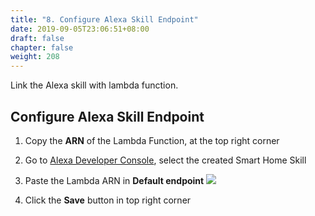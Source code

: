 ```yaml
---
title: "8. Configure Alexa Skill Endpoint"
date: 2019-09-05T23:06:51+08:00
draft: false
chapter: false
weight: 208
---
```


Link the Alexa skill with lambda function.

## Configure Alexa Skill Endpoint

1. Copy the **ARN** of the Lambda Function, at the top right corner

1. Go to [Alexa Developer Console](https://developer.amazon.com/alexa/console/ask), select
the created Smart Home Skill

1. Paste the Lambda ARN in **Default endpoint**
    ![](/images/smart-home/alexa-lambda-arn.png)

1. Click the **Save** button in top right corner